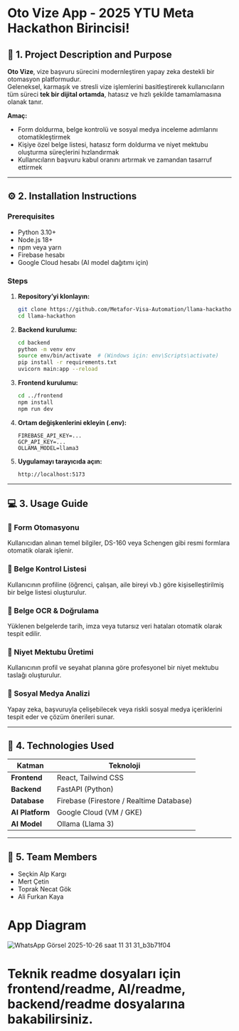 # Oto Vize App - 2025 YTU Meta Hackathon Birincisi!

## 🧭 1. Project Description and Purpose  

**Oto Vize**, vize başvuru sürecini modernleştiren yapay zeka destekli bir otomasyon platformudur.  
Geleneksel, karmaşık ve stresli vize işlemlerini basitleştirerek kullanıcıların tüm süreci **tek bir dijital ortamda**, hatasız ve hızlı şekilde tamamlamasına olanak tanır.  

**Amaç:**  
- Form doldurma, belge kontrolü ve sosyal medya inceleme adımlarını otomatikleştirmek  
- Kişiye özel belge listesi, hatasız form doldurma ve niyet mektubu oluşturma süreçlerini hızlandırmak  
- Kullanıcıların başvuru kabul oranını artırmak ve zamandan tasarruf ettirmek  

---

## ⚙️ 2. Installation Instructions  

### Prerequisites  
- Python 3.10+  
- Node.js 18+  
- npm veya yarn  
- Firebase hesabı  
- Google Cloud hesabı (AI model dağıtımı için)

### Steps  

1. **Repository’yi klonlayın:**  
   ```bash
   git clone https://github.com/Metafor-Visa-Automation/llama-hackathon.git
   cd llama-hackathon
   ```

2. **Backend kurulumu:**  
   ```bash
   cd backend
   python -m venv env
   source env/bin/activate  # (Windows için: env\Scripts\activate)
   pip install -r requirements.txt
   uvicorn main:app --reload
   ```

3. **Frontend kurulumu:**  
   ```bash
   cd ../frontend
   npm install
   npm run dev
   ```

4. **Ortam değişkenlerini ekleyin (.env):**  
   ```env
   FIREBASE_API_KEY=...
   GCP_API_KEY=...
   OLLAMA_MODEL=llama3
   ```

5. **Uygulamayı tarayıcıda açın:**  
   ```
   http://localhost:5173
   ```

---

## 💻 3. Usage Guide  

### 🔹 Form Otomasyonu  
Kullanıcıdan alınan temel bilgiler, DS-160 veya Schengen gibi resmi formlara otomatik olarak işlenir.

### 🔹 Belge Kontrol Listesi  
Kullanıcının profiline (öğrenci, çalışan, aile bireyi vb.) göre kişiselleştirilmiş bir belge listesi oluşturulur.

### 🔹 Belge OCR & Doğrulama  
Yüklenen belgelerde tarih, imza veya tutarsız veri hataları otomatik olarak tespit edilir.

### 🔹 Niyet Mektubu Üretimi  
Kullanıcının profil ve seyahat planına göre profesyonel bir niyet mektubu taslağı oluşturulur.

### 🔹 Sosyal Medya Analizi  
Yapay zeka, başvuruyla çelişebilecek veya riskli sosyal medya içeriklerini tespit eder ve çözüm önerileri sunar.

---

## 🧠 4. Technologies Used  

| Katman | Teknoloji |
|--------|------------|
| **Frontend** | React, Tailwind CSS |
| **Backend** | FastAPI (Python) |
| **Database** | Firebase (Firestore / Realtime Database) |
| **AI Platform** | Google Cloud (VM / GKE) |
| **AI Model** | Ollama (Llama 3) |

---

## 👥 5. Team Members  

- Seçkin Alp Kargı  
- Mert Çetin  
- Toprak Necat Gök  
- Ali Furkan Kaya  

# App Diagram
![WhatsApp Görsel 2025-10-26 saat 11 31 31_b3b71f04](https://github.com/user-attachments/assets/906467a0-4d8d-4dcd-a6fb-5ba9375f32b8)

# Teknik readme dosyaları için frontend/readme, AI/readme, backend/readme dosyalarına bakabilirsiniz.
